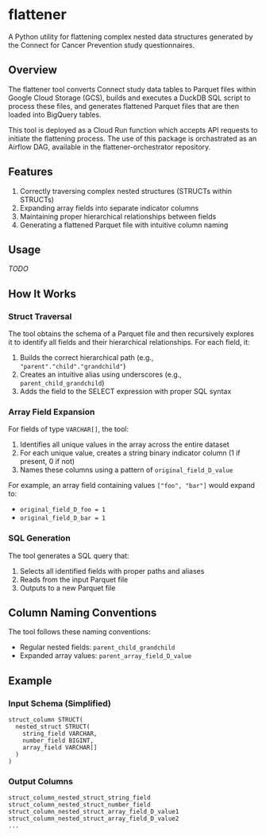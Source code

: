 # flattener
A Python utility for flattening complex nested data structures generated by the Connect for Cancer Prevention study questionnaires.

## Overview
The flattener tool converts Connect study data tables to Parquet files within Google Cloud Storage (GCS), builds and executes a DuckDB SQL script to process these files, and generates flattened Parquet files that are then loaded into BigQuery tables.

This tool is deployed as a Cloud Run function which accepts API requests to initiate the flattening process. The use of this package is orchastrated as an Airflow DAG, available in the flattener-orchestrator repository. 

## Features


1. Correctly traversing complex nested structures (STRUCTs within STRUCTs)
2. Expanding array fields into separate indicator columns
3. Maintaining proper hierarchical relationships between fields
4. Generating a flattened Parquet file with intuitive column naming


## Usage

_TODO_

## How It Works

### Struct Traversal

The tool obtains the schema of a Parquet file and then recursively explores it to identify all fields and their hierarchical relationships. For each field, it:

1. Builds the correct hierarchical path (e.g., `"parent"."child"."grandchild"`)
2. Creates an intuitive alias using underscores (e.g., `parent_child_grandchild`)
3. Adds the field to the SELECT expression with proper SQL syntax

### Array Field Expansion

For fields of type `VARCHAR[]`, the tool:

1. Identifies all unique values in the array across the entire dataset
2. For each unique value, creates a string binary indicator column (1 if present, 0 if not)
3. Names these columns using a pattern of `original_field_D_value`

For example, an array field containing values `["foo", "bar"]` would expand to:
- `original_field_D_foo = 1`
- `original_field_D_bar = 1`

### SQL Generation

The tool generates a SQL query that:
1. Selects all identified fields with proper paths and aliases
2. Reads from the input Parquet file
3. Outputs to a new Parquet file

## Column Naming Conventions

The tool follows these naming conventions:

- Regular nested fields: `parent_child_grandchild`
- Expanded array values: `parent_array_field_D_value`

## Example

### Input Schema (Simplified)

```
struct_column STRUCT(
  nested_struct STRUCT(
    string_field VARCHAR, 
    number_field BIGINT, 
    array_field VARCHAR[]
  )
)
```

### Output Columns

```
struct_column_nested_struct_string_field
struct_column_nested_struct_number_field
struct_column_nested_struct_array_field_D_value1
struct_column_nested_struct_array_field_D_value2
...
```

